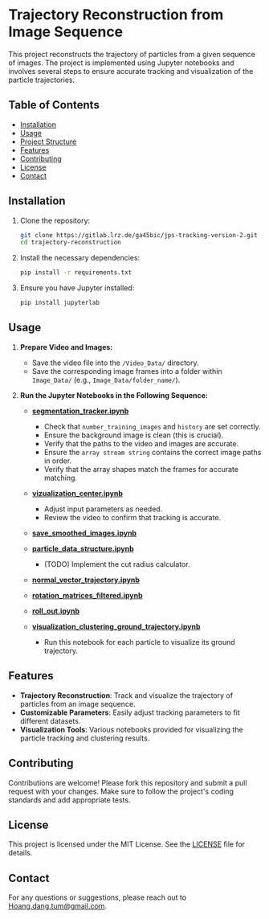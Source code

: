 # Trajectory Reconstruction from Image Sequence

This project reconstructs the trajectory of particles from a given sequence of images. The project is implemented using Jupyter notebooks and involves several steps to ensure accurate tracking and visualization of the particle trajectories.

## Table of Contents
- [Installation](#installation)
- [Usage](#usage)
- [Project Structure](#project-structure)
- [Features](#features)
- [Contributing](#contributing)
- [License](#license)
- [Contact](#contact)

## Installation

1. Clone the repository:
    ```bash
    git clone https://gitlab.lrz.de/ga45bic/jps-tracking-version-2.git
    cd trajectory-reconstruction
    ```

2. Install the necessary dependencies:
    ```bash
    pip install -r requirements.txt
    ```

3. Ensure you have Jupyter installed:
    ```bash
    pip install jupyterlab
    ```

## Usage

1. **Prepare Video and Images:**
    - Save the video file into the `/Video_Data/` directory.
    - Save the corresponding image frames into a folder within `Image_Data/` (e.g., `Image_Data/folder_name/`).

2. **Run the Jupyter Notebooks in the Following Sequence:**

    - **[segmentation_tracker.ipynb](segmentation_tracker.ipynb)**
        - Check that `number_training_images` and `history` are set correctly.
        - Ensure the background image is clean (this is crucial).
        - Verify that the paths to the video and images are accurate.
        - Ensure the `array stream string` contains the correct image paths in order.
        - Verify that the array shapes match the frames for accurate matching.

    - **[vizualization_center.ipynb](vizualization_center.ipynb)**
        - Adjust input parameters as needed.
        - Review the video to confirm that tracking is accurate.

    - **[save_smoothed_images.ipynb](save_smoothed_images.ipynb)**

    - **[particle_data_structure.ipynb](particle_data_structure.ipynb)**
        - (TODO) Implement the cut radius calculator.

    - **[normal_vector_trajectory.ipynb](normal_vector_trajectory.ipynb)**

    - **[rotation_matrices_filtered.ipynb](rotation_matrices_filtered.ipynb)**

    - **[roll_out.ipynb](roll_out.ipynb)**

    - **[visualization_clustering_ground_trajectory.ipynb](visualization_clustering_ground_trajectory.ipynb)**
        - Run this notebook for each particle to visualize its ground trajectory.


## Features

- **Trajectory Reconstruction**: Track and visualize the trajectory of particles from an image sequence.
- **Customizable Parameters**: Easily adjust tracking parameters to fit different datasets.
- **Visualization Tools**: Various notebooks provided for visualizing the particle tracking and clustering results.

## Contributing

Contributions are welcome! Please fork this repository and submit a pull request with your changes. Make sure to follow the project's coding standards and add appropriate tests.

## License

This project is licensed under the MIT License. See the [LICENSE](LICENSE) file for details.

## Contact

For any questions or suggestions, please reach out to [Hoang.dang.tum@gmail.com](mailto:Hoang.dang.tum@gmail.com).



